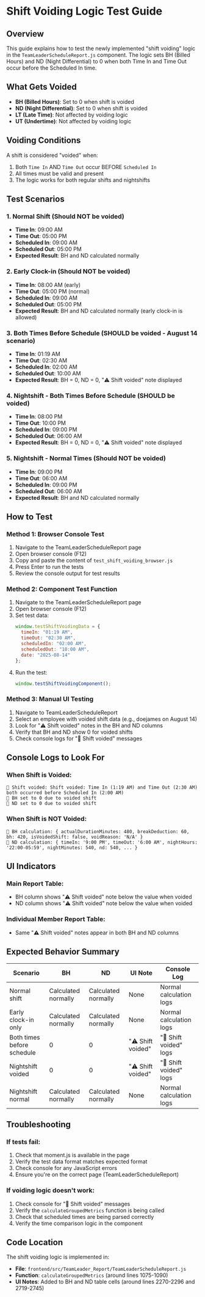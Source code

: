 # Shift Voiding Logic Test Guide

## Overview
This guide explains how to test the newly implemented "shift voiding" logic in the `TeamLeaderScheduleReport.js` component. The logic sets BH (Billed Hours) and ND (Night Differential) to 0 when both Time In and Time Out occur before the Scheduled In time.

## What Gets Voided
- **BH (Billed Hours)**: Set to 0 when shift is voided
- **ND (Night Differential)**: Set to 0 when shift is voided
- **LT (Late Time)**: Not affected by voiding logic
- **UT (Undertime)**: Not affected by voiding logic

## Voiding Conditions
A shift is considered "voided" when:
1. Both `Time In` AND `Time Out` occur BEFORE `Scheduled In`
2. All times must be valid and present
3. The logic works for both regular shifts and nightshifts

## Test Scenarios

### 1. Normal Shift (Should NOT be voided)
- **Time In**: 09:00 AM
- **Time Out**: 05:00 PM
- **Scheduled In**: 09:00 AM
- **Scheduled Out**: 05:00 PM
- **Expected Result**: BH and ND calculated normally

### 2. Early Clock-in (Should NOT be voided)
- **Time In**: 08:00 AM (early)
- **Time Out**: 05:00 PM (normal)
- **Scheduled In**: 09:00 AM
- **Scheduled Out**: 05:00 PM
- **Expected Result**: BH and ND calculated normally (early clock-in is allowed)

### 3. Both Times Before Schedule (SHOULD be voided - August 14 scenario)
- **Time In**: 01:19 AM
- **Time Out**: 02:30 AM
- **Scheduled In**: 02:00 AM
- **Scheduled Out**: 10:00 AM
- **Expected Result**: BH = 0, ND = 0, "⚠️ Shift voided" note displayed

### 4. Nightshift - Both Times Before Schedule (SHOULD be voided)
- **Time In**: 08:00 PM
- **Time Out**: 10:00 PM
- **Scheduled In**: 09:00 PM
- **Scheduled Out**: 06:00 AM
- **Expected Result**: BH = 0, ND = 0, "⚠️ Shift voided" note displayed

### 5. Nightshift - Normal Times (Should NOT be voided)
- **Time In**: 09:00 PM
- **Time Out**: 06:00 AM
- **Scheduled In**: 09:00 PM
- **Scheduled Out**: 06:00 AM
- **Expected Result**: BH and ND calculated normally

## How to Test

### Method 1: Browser Console Test
1. Navigate to the TeamLeaderScheduleReport page
2. Open browser console (F12)
3. Copy and paste the content of `test_shift_voiding_browser.js`
4. Press Enter to run the tests
5. Review the console output for test results

### Method 2: Component Test Function
1. Navigate to the TeamLeaderScheduleReport page
2. Open browser console (F12)
3. Set test data:
   ```javascript
   window.testShiftVoidingData = {
     timeIn: "01:19 AM",
     timeOut: "02:30 AM", 
     scheduledIn: "02:00 AM",
     scheduledOut: "10:00 AM",
     date: "2025-08-14"
   };
   ```
4. Run the test:
   ```javascript
   window.testShiftVoidingComponent();
   ```

### Method 3: Manual UI Testing
1. Navigate to TeamLeaderScheduleReport
2. Select an employee with voided shift data (e.g., doejames on August 14)
3. Look for "⚠️ Shift voided" notes in the BH and ND columns
4. Verify that BH and ND show 0 for voided shifts
5. Check console logs for "🚫 Shift voided" messages

## Console Logs to Look For

### When Shift is Voided:
```
🚫 Shift voided: Shift voided: Time In (1:19 AM) and Time Out (2:30 AM) both occurred before Scheduled In (2:00 AM)
🚫 BH set to 0 due to voided shift
🚫 ND set to 0 due to voided shift
```

### When Shift is NOT Voided:
```
💼 BH calculation: { actualDurationMinutes: 480, breakDeduction: 60, bh: 420, isVoidedShift: false, voidReason: 'N/A' }
🌙 ND calculation: { timeIn: '9:00 PM', timeOut: '6:00 AM', nightHours: '22:00-05:59', nightMinutes: 540, nd: 540, ... }
```

## UI Indicators

### Main Report Table:
- BH column shows "⚠️ Shift voided" note below the value when voided
- ND column shows "⚠️ Shift voided" note below the value when voided

### Individual Member Report Table:
- Same "⚠️ Shift voided" notes appear in both BH and ND columns

## Expected Behavior Summary

| Scenario | BH | ND | UI Note | Console Log |
|----------|----|----|---------|-------------|
| Normal shift | Calculated normally | Calculated normally | None | Normal calculation logs |
| Early clock-in only | Calculated normally | Calculated normally | None | Normal calculation logs |
| Both times before schedule | 0 | 0 | "⚠️ Shift voided" | "🚫 Shift voided" logs |
| Nightshift voided | 0 | 0 | "⚠️ Shift voided" | "🚫 Shift voided" logs |
| Nightshift normal | Calculated normally | Calculated normally | None | Normal calculation logs |

## Troubleshooting

### If tests fail:
1. Check that moment.js is available in the page
2. Verify the test data format matches expected format
3. Check console for any JavaScript errors
4. Ensure you're on the correct page (TeamLeaderScheduleReport)

### If voiding logic doesn't work:
1. Check console for "🚫 Shift voided" messages
2. Verify the `calculateGroupedMetrics` function is being called
3. Check that scheduled times are being parsed correctly
4. Verify the time comparison logic in the component

## Code Location
The shift voiding logic is implemented in:
- **File**: `frontend/src/TeamLeader_Report/TeamLeaderScheduleReport.js`
- **Function**: `calculateGroupedMetrics` (around lines 1075-1090)
- **UI Notes**: Added to BH and ND table cells (around lines 2270-2296 and 2719-2745)
